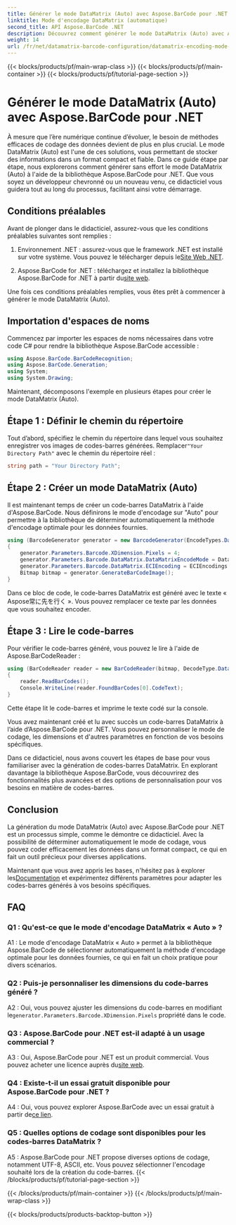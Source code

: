 ```yaml
---
title: Générer le mode DataMatrix (Auto) avec Aspose.BarCode pour .NET
linktitle: Mode d'encodage DataMatrix (automatique)
second_title: API Aspose.BarCode .NET
description: Découvrez comment générer le mode DataMatrix (Auto) avec Aspose.BarCode pour .NET. Ce guide étape par étape couvre tout, des prérequis à la lecture des codes-barres.
weight: 14
url: /fr/net/datamatrix-barcode-configuration/datamatrix-encoding-mode-auto/
---
```


{{< blocks/products/pf/main-wrap-class >}}
{{< blocks/products/pf/main-container >}}
{{< blocks/products/pf/tutorial-page-section >}}

# Générer le mode DataMatrix (Auto) avec Aspose.BarCode pour .NET

À mesure que l’ère numérique continue d’évoluer, le besoin de méthodes efficaces de codage des données devient de plus en plus crucial. Le mode DataMatrix (Auto) est l'une de ces solutions, vous permettant de stocker des informations dans un format compact et fiable. Dans ce guide étape par étape, nous explorerons comment générer sans effort le mode DataMatrix (Auto) à l'aide de la bibliothèque Aspose.BarCode pour .NET. Que vous soyez un développeur chevronné ou un nouveau venu, ce didacticiel vous guidera tout au long du processus, facilitant ainsi votre démarrage.

## Conditions préalables

Avant de plonger dans le didacticiel, assurez-vous que les conditions préalables suivantes sont remplies :

1.  Environnement .NET : assurez-vous que le framework .NET est installé sur votre système. Vous pouvez le télécharger depuis le[Site Web .NET](https://dotnet.microsoft.com/download/dotnet).

2.  Aspose.BarCode for .NET : téléchargez et installez la bibliothèque Aspose.BarCode for .NET à partir du[site web](https://releases.aspose.com/barcode/net/).

Une fois ces conditions préalables remplies, vous êtes prêt à commencer à générer le mode DataMatrix (Auto).

## Importation d'espaces de noms

Commencez par importer les espaces de noms nécessaires dans votre code C# pour rendre la bibliothèque Aspose.BarCode accessible :

```csharp
using Aspose.BarCode.BarCodeRecognition;
using Aspose.BarCode.Generation;
using System;
using System.Drawing;
```

Maintenant, décomposons l'exemple en plusieurs étapes pour créer le mode DataMatrix (Auto).

## Étape 1 : Définir le chemin du répertoire

 Tout d’abord, spécifiez le chemin du répertoire dans lequel vous souhaitez enregistrer vos images de codes-barres générées. Remplacer`"Your Directory Path"` avec le chemin du répertoire réel :

```csharp
string path = "Your Directory Path";
```

## Étape 2 : Créer un mode DataMatrix (Auto)

Il est maintenant temps de créer un code-barres DataMatrix à l'aide d'Aspose.BarCode. Nous définirons le mode d'encodage sur "Auto" pour permettre à la bibliothèque de déterminer automatiquement la méthode d'encodage optimale pour les données fournies.

```csharp
using (BarcodeGenerator generator = new BarcodeGenerator(EncodeTypes.DataMatrix, "Aspose常に先を行く"))
{
    generator.Parameters.Barcode.XDimension.Pixels = 4;
    generator.Parameters.Barcode.DataMatrix.DataMatrixEncodeMode = DataMatrixEncodeMode.Auto;
    generator.Parameters.Barcode.DataMatrix.ECIEncoding = ECIEncodings.UTF8;
    Bitmap bitmap = generator.GenerateBarCodeImage();
}
```

Dans ce bloc de code, le code-barres DataMatrix est généré avec le texte « Aspose常に先を行く ». Vous pouvez remplacer ce texte par les données que vous souhaitez encoder.

## Étape 3 : Lire le code-barres

Pour vérifier le code-barres généré, vous pouvez le lire à l'aide de Aspose.BarCodeReader :

```csharp
using (BarCodeReader reader = new BarCodeReader(bitmap, DecodeType.DataMatrix))
{
    reader.ReadBarCodes();
    Console.WriteLine(reader.FoundBarCodes[0].CodeText);
}
```

Cette étape lit le code-barres et imprime le texte codé sur la console.

Vous avez maintenant créé et lu avec succès un code-barres DataMatrix à l’aide d’Aspose.BarCode pour .NET. Vous pouvez personnaliser le mode de codage, les dimensions et d'autres paramètres en fonction de vos besoins spécifiques.

Dans ce didacticiel, nous avons couvert les étapes de base pour vous familiariser avec la génération de codes-barres DataMatrix. En explorant davantage la bibliothèque Aspose.BarCode, vous découvrirez des fonctionnalités plus avancées et des options de personnalisation pour vos besoins en matière de codes-barres.

## Conclusion

La génération du mode DataMatrix (Auto) avec Aspose.BarCode pour .NET est un processus simple, comme le démontre ce didacticiel. Avec la possibilité de déterminer automatiquement le mode de codage, vous pouvez coder efficacement les données dans un format compact, ce qui en fait un outil précieux pour diverses applications.

 Maintenant que vous avez appris les bases, n'hésitez pas à explorer les[Documentation](https://reference.aspose.com/barcode/net/) et expérimentez différents paramètres pour adapter les codes-barres générés à vos besoins spécifiques.

## FAQ

### Q1 : Qu'est-ce que le mode d'encodage DataMatrix « Auto » ?

A1 : Le mode d'encodage DataMatrix « Auto » permet à la bibliothèque Aspose.BarCode de sélectionner automatiquement la méthode d'encodage optimale pour les données fournies, ce qui en fait un choix pratique pour divers scénarios.

### Q2 : Puis-je personnaliser les dimensions du code-barres généré ?

 A2 : Oui, vous pouvez ajuster les dimensions du code-barres en modifiant le`generator.Parameters.Barcode.XDimension.Pixels` propriété dans le code.

### Q3 : Aspose.BarCode pour .NET est-il adapté à un usage commercial ?

 A3 : Oui, Aspose.BarCode pour .NET est un produit commercial. Vous pouvez acheter une licence auprès du[site web](https://purchase.aspose.com/buy).

### Q4 : Existe-t-il un essai gratuit disponible pour Aspose.BarCode pour .NET ?

 A4 : Oui, vous pouvez explorer Aspose.BarCode avec un essai gratuit à partir de[ce lien](https://releases.aspose.com/).

### Q5 : Quelles options de codage sont disponibles pour les codes-barres DataMatrix ?

A5 : Aspose.BarCode pour .NET propose diverses options de codage, notamment UTF-8, ASCII, etc. Vous pouvez sélectionner l'encodage souhaité lors de la création du code-barres.
{{< /blocks/products/pf/tutorial-page-section >}}

{{< /blocks/products/pf/main-container >}}
{{< /blocks/products/pf/main-wrap-class >}}

{{< blocks/products/products-backtop-button >}}
